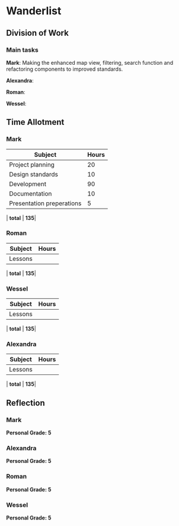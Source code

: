 # Wanderlist

## Division of Work

### Main tasks

**Mark**: Making the enhanced map view, filtering, search function and refactoring components to improved standards.

**Alexandra**: 

**Roman**: 

**Wessel**: 

## Time Allotment

### Mark

| Subject | Hours |
| --- | --- |
| Project planning | 20  |
| Design standards | 10  |
| Development | 90  |
| Documentation | 10  |
| Presentation preperations | 5  |



| **total** | **135**|

### Roman

| Subject | Hours |
| --- | --- |
| Lessons |  |

| **total** | **135**|

### Wessel

| Subject | Hours |
| --- | --- |
| Lessons |  |

| **total** | **135**|

### Alexandra

| Subject | Hours |
| --- | --- |
| Lessons |  |

| **total** | **135**|

## Reflection

### Mark



**Personal Grade: 5**

### Alexandra

**Personal Grade: 5**

### Roman

**Personal Grade: 5**

### Wessel

**Personal Grade: 5**
